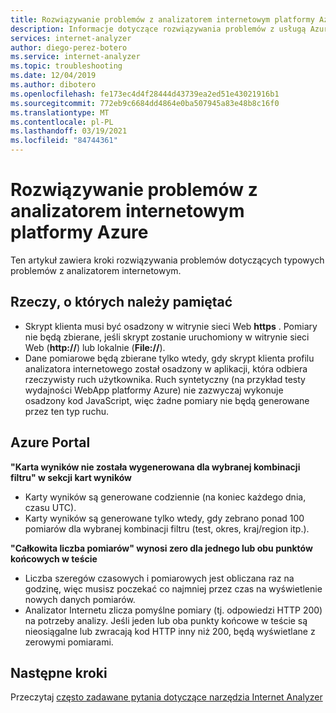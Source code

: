 ```yaml
---
title: Rozwiązywanie problemów z analizatorem internetowym platformy Azure | Microsoft Docs
description: Informacje dotyczące rozwiązywania problemów z usługą Azure Internet Analyzer.
services: internet-analyzer
author: diego-perez-botero
ms.service: internet-analyzer
ms.topic: troubleshooting
ms.date: 12/04/2019
ms.author: dibotero
ms.openlocfilehash: fe173ec4d4f28444d43739ea2ed51e43021916b1
ms.sourcegitcommit: 772eb9c6684dd4864e0ba507945a83e48b8c16f0
ms.translationtype: MT
ms.contentlocale: pl-PL
ms.lasthandoff: 03/19/2021
ms.locfileid: "84744361"
---
```

# <a name="azure-internet-analyzer-troubleshooting"></a>Rozwiązywanie problemów z analizatorem internetowym platformy Azure

Ten artykuł zawiera kroki rozwiązywania problemów dotyczących typowych problemów z analizatorem internetowym.

## <a name="things-to-keep-in-mind"></a>Rzeczy, o których należy pamiętać
- Skrypt klienta musi być osadzony w witrynie sieci Web **https** . Pomiary nie będą zbierane, jeśli skrypt zostanie uruchomiony w witrynie sieci Web (**http://**) lub lokalnie (**File://**).
- Dane pomiarowe będą zbierane tylko wtedy, gdy skrypt klienta profilu analizatora internetowego został osadzony w aplikacji, która odbiera rzeczywisty ruch użytkownika. Ruch syntetyczny (na przykład testy wydajności WebApp platformy Azure) nie zazwyczaj wykonuje osadzony kod JavaScript, więc żadne pomiary nie będą generowane przez ten typ ruchu.

## <a name="azure-portal"></a>Azure Portal
**"Karta wyników nie została wygenerowana dla wybranej kombinacji filtru" w sekcji kart wyników**
- Karty wyników są generowane codziennie (na koniec każdego dnia, czasu UTC).
- Karty wyników są generowane tylko wtedy, gdy zebrano ponad 100 pomiarów dla wybranej kombinacji filtru (test, okres, kraj/region itp.).

**"Całkowita liczba pomiarów" wynosi zero dla jednego lub obu punktów końcowych w teście**
- Liczba szeregów czasowych i pomiarowych jest obliczana raz na godzinę, więc musisz poczekać co najmniej przez czas na wyświetlenie nowych danych pomiarów.
- Analizator Internetu zlicza pomyślne pomiary (tj. odpowiedzi HTTP 200) na potrzeby analizy. Jeśli jeden lub oba punkty końcowe w teście są nieosiągalne lub zwracają kod HTTP inny niż 200, będą wyświetlane z zerowymi pomiarami.

## <a name="next-steps"></a>Następne kroki
Przeczytaj [często zadawane pytania dotyczące narzędzia Internet Analyzer](internet-analyzer-faq.md)
